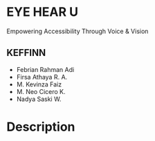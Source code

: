 # EYE HEAR U
Empowering Accessibility Through Voice & Vision

## KEFFINN
- Febrian Rahman Adi
- Firsa Athaya R. A.
- M. Kevinza Faiz
- M. Neo Cicero K.
- Nadya Saski W.

# Description
